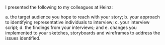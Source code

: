 I presented the following to my colleagues at Heinz:
![<img src="./images//StoryBoard1.PNG" width="50%">](https://ananya-ghosh.github.io/Telling-stories-with-Data/images/StoryBoard1.PNG)
 

a. the target audience you hope to reach with your story; 
b. your approach to identifying representative individuals to interview; 
c. your interview script; 
d. the findings from your interviews; and 
e. changes you implemented to your sketches, storyboards and wireframes to address the issues identified.
